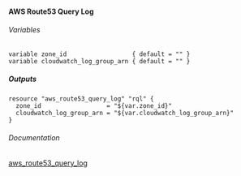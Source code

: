 #### AWS Route53 Query Log


###### Variables
```
variable zone_id                  { default = "" }
variable cloudwatch_log_group_arn { default = "" }
```

##### Outputs
```
resource "aws_route53_query_log" "rql" {
  zone_id                  = "${var.zone_id}"
  cloudwatch_log_group_arn = "${var.cloudwatch_log_group_arn}"
}
```

###### Documentation
[aws_route53_query_log](https://www.terraform.io/docs/providers/aws/r/route53_query_log.html)
